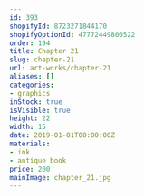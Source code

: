 ```yaml
---
id: 393
shopifyId: 8723271844170
shopifyOptionId: 47772449800522
order: 194
title: Chapter 21
slug: chapter-21
url: art-works/chapter-21
aliases: []
categories:
- graphics
inStock: true
isVisible: true
height: 22
width: 15
date: 2019-01-01T00:00:00Z
materials:
- ink
- antique book
price: 200
mainImage: chapter_21.jpg
---
```

